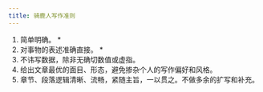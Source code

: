 ```yaml
---
title: 骑鹿人写作准则
---
```


1. 简单明确。
    * 
2. 对事物的表述准确直接。
    * 
3. 不讳写数据，除非无确切数值或虚指。
4. 给出文章最优的面目、形态，避免掺杂个人的写作偏好和风格。
5. 章节、段落逻辑清晰、流畅，紧随主旨，一以贯之。不做多余的扩写和补充。